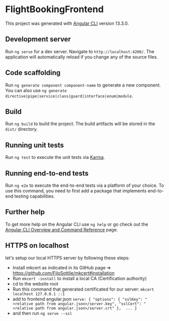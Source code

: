 # FlightBookingFrontend

This project was generated with [Angular CLI](https://github.com/angular/angular-cli) version 13.3.0.

## Development server

Run `ng serve` for a dev server. Navigate to `http://localhost:4200/`. The application will automatically reload if you change any of the source files.

## Code scaffolding

Run `ng generate component component-name` to generate a new component. You can also use `ng generate directive|pipe|service|class|guard|interface|enum|module`.

## Build

Run `ng build` to build the project. The build artifacts will be stored in the `dist/` directory.

## Running unit tests

Run `ng test` to execute the unit tests via [Karma](https://karma-runner.github.io).

## Running end-to-end tests

Run `ng e2e` to execute the end-to-end tests via a platform of your choice. To use this command, you need to first add a package that implements end-to-end testing capabilities.

## Further help

To get more help on the Angular CLI use `ng help` or go check out the [Angular CLI Overview and Command Reference](https://angular.io/cli) page.

## HTTPS on localhost
let's setup our local HTTPS server by following these steps:

- Install mkcert as indicated in its GitHub page => https://github.com/FiloSottile/mkcert#installation
- Run `mkcert -install` to install a local CA (Certification authority)
- cd to the website root
- Run this command that generated certificated for our server: `mkcert localhost 127.0.0.1 ::1`
- add to frontend angular.json
`serve: {
    "options": {
        "sslKey": "<relative path from angular.json>/server.key",
        "sslCert": "<relative path from angular.json>/server.crt"
    }, 
    ...
}`
- and then run `ng serve --ssl`